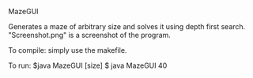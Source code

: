 MazeGUI

Generates a maze of arbitrary size and solves it using depth first search. "Screenshot.png" is a screenshot of the program.

To compile: simply use the makefile.

To run: $java MazeGUI [size]
$ java MazeGUI 40

